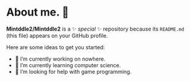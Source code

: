 # About me. 👋


**Mintddle2/Mintddle2** is a ✨ _special_ ✨ repository because its `README.md` (this file) appears on your GitHub profile.

Here are some ideas to get you started:

- 🔭 I’m currently working on nowhere.
- 🌱 I’m currently learning computer science.
- 🤔 I’m looking for help with game programming.


